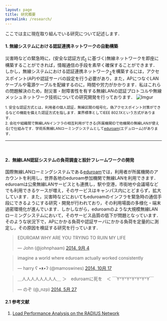 ```yaml
---
layout: page
title: 研究概要
permalink: /research/
---
```



ここでは主に現在取り組んでいる研究について記述します．

#### 1. 無線システムにおける認証連携ネットワークの自動構築
災害時などの緊急時に，(安全な認証方式<sub>[1](#1)</sub>
に基づく)無線ネットワークを即座に構築することができれば，情報通信の手段を素早く確保することができます．
しかし，無線システムにおける認証連携ネットワーク<sub>[2](#2)</sub>を構築するには，アクセスポイント(AP)や認証サーバの設定を行う必要があり，また，APにつなぐLANケーブルや電源ケーブルを配線するのに，時間や労力がかかります．私はこれらの問題解決のため，耐災害・耐障害性を有する無線LANの認証プロトコルや無線メッシュネットワーク技術についての研究開発を行っております．
![Imgur](http://i.imgur.com/0G7Cxob.png)

<small><a name="1">1.</a> 安全な認証方式とは，利用者の個人認証，無線区間の暗号化，偽アクセスポイント対策ができるなどの機能を備えた認証方式を指します．業界標準としてIEEE 802.1Xという方式があります．<br>
<a name="2">2.</a> 会社や組織間で無線LANインフラの相互利用ができる(所属機関IDで他機関の無線LANが使える)で仕組みです．学術系無線LANローミングシステムとして[eduroam](http://eduroam.jp)(エデュローム)があります．
</small>

------------
<br>

#### 2．無線LAN認証システムの負荷調査と設計フレームワークの開発
国際無線LANローミングシステムである[eduroam](http://eduroam.jp)では，利用者が所属機関のアカウントを利用し，世界各地のeduroam参加機関で無線LANを利用できます．eduroamは公衆無線LANサービスとも連携し，駅や空港，市街地や会議場などでも利用できるケースが増え，そのサービスはキャンパス内にとどまらず，拡大しています．また，災害時などにおいてもeduroamのインフラを緊急時の通信手段にできるようにする研究・開発が行われており，その利用場面の多様化・端末過密環境化が進んでいます．しかしながら，eduroamのような大規模無線LANローミングシステムにおいて，そのサービス品質の低下が問題となっています．そのような状況下で，APにかかる負荷や認証サーバにかかる負荷を定量的に測定し，その原因を検証する研究を行っています．

<blockquote class="twitter-tweet" lang="ja"><p>EDUROAM WHY ARE YOU TRYING TO RUIN MY LIFE</p>&mdash; John (@johnphaam) <a href="https://twitter.com/johnphaam/status/507531547763671041">2014, 9月 4</a></blockquote>
<script async src="//platform.twitter.com/widgets.js" charset="utf-8"></script>
<blockquote class="twitter-tweet" lang="ja"><p>imagine a world where eduroam actually worked consistently</p>&mdash; harry ʕ •ᴥ•ʔ (@mamoswines) <a href="https://twitter.com/mamoswines/status/523065851969568768">2014, 10月 17</a></blockquote>
<script async src="//platform.twitter.com/widgets.js" charset="utf-8"></script>
<blockquote class="twitter-tweet" lang="ja"><p>＿人人人人人人人人＿&#10;＞　eduroamに死を　＜&#10;￣Y^Y^Y^Y^Y^Y^Y￣</p>&mdash; のぞ (@_nzp) <a href="https://twitter.com/_nzp/status/471099713979052032">2014, 5月 27</a></blockquote>
<script async src="//platform.twitter.com/widgets.js" charset="utf-8"></script>

#### 2.1 参考文献
1. [Load Performance Analysis on the RADIUS Network](https://www.terena.org/activities/tf-mobility/meetings/33/TF-MNM-33rd_niizuma.pdf)
